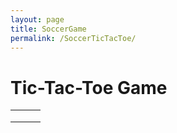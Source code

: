 ```yaml
---
layout: page
title: SoccerGame
permalink: /SoccerTicTacToe/
---
```


# Tic-Tac-Toe Game

<table class="tic-tac-toe">
    <tr>
        <td class="cell"></td>
        <td class="cell"></td>
        <td class="cell"></td>
    </tr>
    <tr>
        <td class="cell"></td>
        <td class="cell"></td>
        <td class="cell"></td>
    </tr>
    <tr>
        <td class="cell"></td>
        <td class="cell"></td>
        <td class="cell"></td>
    </tr>
</table>
<div id="result-message"></div>
<script src="{{ site.baseurl }}/assets/javascript/soccer-tic-tac-toe.js"></script>